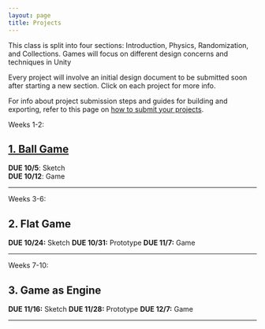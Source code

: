 ```yaml
---
layout: page
title: Projects
---
```


This class is split into four sections: Introduction, Physics, Randomization, and Collections. Games will focus on different design concerns and techniques in Unity

Every project will involve an initial design document to be submitted soon after starting a new section. Click on each project for more info.

For info about project submission steps and guides for building and exporting, refer to this page on [how to submit your projects](how-to-submit-projects.md).

Weeks 1-2:
## [1. Ball Game](project-1.md)

**DUE 10/5**: Sketch  
**DUE 10/12**: Game

---

Weeks 3-6:
## 2. Flat Game

**DUE 10/24:** Sketch
**DUE 10/31:** Prototype
**DUE 11/7:** Game

---

Weeks 7-10:
## 3. Game as Engine

**DUE 11/16:** Sketch
**DUE 11/28:** Prototype 
**DUE 12/7:** Game

---